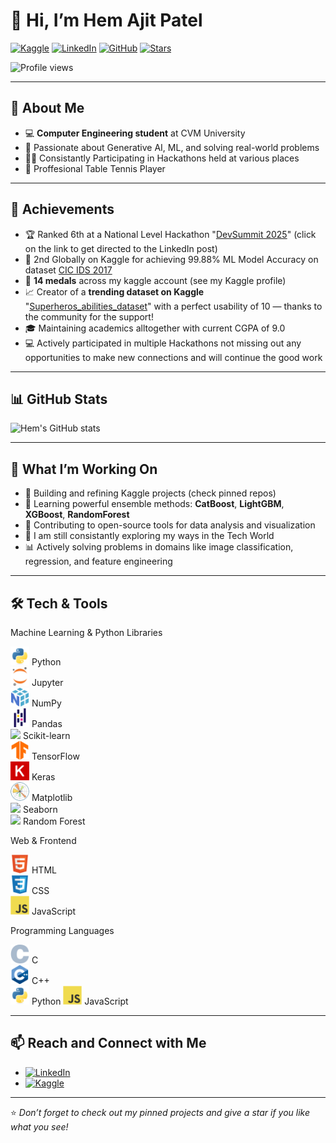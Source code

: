 # 👋 Hi, I’m Hem Ajit Patel

[![Kaggle](https://img.shields.io/badge/Kaggle-Hem%20Ajit%20Patel-20BEFF?logo=kaggle)](https://www.kaggle.com/hemajitpatel)
[![LinkedIn](https://img.shields.io/badge/LinkedIn-Hem%20Patel-0A66C2?logo=linkedin)](https://www.linkedin.com/in/hem-patel19)
[![GitHub](https://img.shields.io/github/followers/hemathens?label=Follow&style=social)](https://github.com/hemathens)
[![Stars](https://img.shields.io/github/stars/hemathens/kaggle-projects?style=social)](https://github.com/hemathens/kaggle-projects/stargazers)

![Profile views](https://komarev.com/ghpvc/?username=hemathens)

---

## 🚀 About Me
- 💻 **Computer Engineering student** at CVM University
- 🎯 Passionate about Generative AI, ML, and solving real-world problems
- 👨‍💻 Consistantly Participating in Hackathons held at various places
- 🏓 Proffesional Table Tennis Player 

---

## 🥇 Achievements
- 🏆 Ranked 6th at a National Level Hackathon "[DevSummit 2025](https://www.linkedin.com/posts/hem-patel19_devsummit2025-hackathonexperience-machinelearning-activity-7314547399346081793-Bln2?utm_source=share&utm_medium=member_desktop&rcm=ACoAAFBBtVYB2daWZBo_0kCAOMPXiyf4ocUB4h4)" (click on the link to get directed to the LinkedIn post)
- 🥈 2nd Globally on Kaggle for achieving 99.88% ML Model Accuracy on dataset [CIC IDS 2017](https://www.kaggle.com/datasets/chethuhn/network-intrusion-dataset)
- 🏅 **14 medals** across my kaggle account (see my Kaggle profile)
- 📈 Creator of a **trending dataset on Kaggle** "[Superheros_abilities_dataset](https://www.kaggle.com/datasets/hemajitpatel/superheros-abilities-dataset)" with a perfect usability of 10 — thanks to the community for the support!
- 🎓 Maintaining academics alltogether with current CGPA of 9.0
- 💻 Actively participated in multiple Hackathons not missing out any opportunities to make new connections and will continue the good work

---

## 📊 GitHub Stats

![Hem's GitHub stats](https://github-readme-stats.vercel.app/api?username=hemathens&show_icons=true&theme=radical)

---

## 🧠 What I’m Working On
- 🚀 Building and refining Kaggle projects (check pinned repos)
- 🌱 Learning powerful ensemble methods: **CatBoost**, **LightGBM**, **XGBoost**, **RandomForest**
- 🤝 Contributing to open-source tools for data analysis and visualization
- 🧭 I am still consistantly exploring my ways in the Tech World
- 📊 Actively solving problems in domains like image classification, regression, and feature engineering

---

## 🛠️ Tech & Tools

Machine Learning & Python Libraries

<code><img height="30" src="https://raw.githubusercontent.com/devicons/devicon/master/icons/python/python-original.svg"></code> Python  
<code><img height="30" src="https://raw.githubusercontent.com/devicons/devicon/master/icons/jupyter/jupyter-original.svg"></code> Jupyter  
<code><img height="30" src="https://raw.githubusercontent.com/devicons/devicon/master/icons/numpy/numpy-original.svg"></code> NumPy  
<code><img height="30" src="https://raw.githubusercontent.com/devicons/devicon/master/icons/pandas/pandas-original.svg"></code> Pandas  
<code><img height="30" src="https://raw.githubusercontent.com/devicons/devicon/master/icons/scikit-learn/scikit-learn-original.svg"></code> Scikit-learn  
<code><img height="30" src="https://raw.githubusercontent.com/devicons/devicon/master/icons/tensorflow/tensorflow-original.svg"></code> TensorFlow  
<code><img height="30" src="https://raw.githubusercontent.com/devicons/devicon/master/icons/keras/keras-original.svg"></code> Keras  
<code><img height="30" src="https://raw.githubusercontent.com/devicons/devicon/master/icons/matplotlib/matplotlib-original.svg"></code> Matplotlib  
<code><img height="30" src="https://raw.githubusercontent.com/mwaskom/seaborn/main/doc/_static/logo-wide-lightbg.svg"></code> Seaborn  
<code><img height="30" src="https://upload.wikimedia.org/wikipedia/commons/7/76/Decision_Tree.jpg"></code> Random Forest  

Web & Frontend

<code><img height="30" src="https://raw.githubusercontent.com/devicons/devicon/master/icons/html5/html5-original.svg"></code> HTML  
<code><img height="30" src="https://raw.githubusercontent.com/devicons/devicon/master/icons/css3/css3-original.svg"></code> CSS  
<code><img height="30" src="https://raw.githubusercontent.com/devicons/devicon/master/icons/javascript/javascript-original.svg"></code> JavaScript  

Programming Languages

<code><img height="30" src="https://raw.githubusercontent.com/devicons/devicon/master/icons/c/c-original.svg"></code> C  
<code><img height="30" src="https://raw.githubusercontent.com/devicons/devicon/master/icons/cplusplus/cplusplus-original.svg"></code> C++  
<code><img height="30" src="https://raw.githubusercontent.com/devicons/devicon/master/icons/python/python-original.svg"></code> Python
<code><img height="30" src="https://raw.githubusercontent.com/devicons/devicon/master/icons/javascript/javascript-original.svg"></code> JavaScript  

---

## 📫 Reach and Connect with Me
- [![LinkedIn](https://img.shields.io/badge/LinkedIn-Hem%20Ajit%20Patel-0A66C2?logo=linkedin)](https://www.linkedin.com/in/hem-patel19)  
- [![Kaggle](https://img.shields.io/badge/Kaggle-hemajitpatel-20BEFF?logo=kaggle)](https://www.kaggle.com/hemajitpatel)

---

⭐ _Don’t forget to check out my pinned projects and give a star if you like what you see!_
